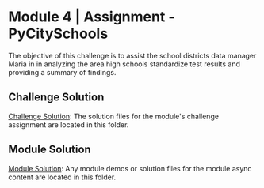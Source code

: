 # Module 4 | Assignment - PyCitySchools

The objective of this challenge is to assist the school districts data manager Maria in in analyzing the area high schools standardize test results and providing a summary of findings.  
## Challenge Solution

[Challenge Solution](Challenge_Solution): The solution files for the module's challenge assignment are located in this folder.

## Module Solution

[Module Solution](Module_Solution): Any module demos or solution files for the module async content are located in this folder.
